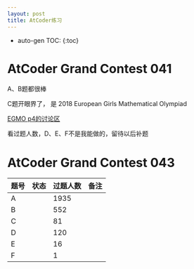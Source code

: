```yaml
---
layout: post
title: AtCoder练习
---
```


* auto-gen TOC:
{:toc}


# AtCoder Grand Contest 041

A、B题都很棒

C题开眼界了， 是 2018 European Girls Mathematical Olympiad 

[EGMO p4的讨论区](https://artofproblemsolving.com/community/c6h1625929p10191585)

看过题人数，D、E、F不是我能做的，留待以后补题



# AtCoder Grand Contest 043

| 题号 | 状态 | 过题人数 | 备注 |
| ---- | ---- | -------- | ---- |
| A    |      | 1935     |      |
| B    |      | 552      |      |
| C    |      | 81       |      |
| D    |      | 120      |      |
| E    |      | 16       |      |
| F    |      | 1        |      |

